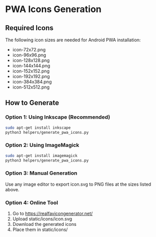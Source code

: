# PWA Icons Generation

## Required Icons

The following icon sizes are needed for Android PWA installation:

- icon-72x72.png
- icon-96x96.png
- icon-128x128.png
- icon-144x144.png
- icon-152x152.png
- icon-192x192.png
- icon-384x384.png
- icon-512x512.png

## How to Generate

### Option 1: Using Inkscape (Recommended)
```bash
sudo apt-get install inkscape
python3 helpers/generate_pwa_icons.py
```

### Option 2: Using ImageMagick
```bash
sudo apt-get install imagemagick
python3 helpers/generate_pwa_icons.py
```

### Option 3: Manual Generation
Use any image editor to export icon.svg to PNG files at the sizes listed above.

### Option 4: Online Tool
1. Go to https://realfavicongenerator.net/
2. Upload static/icons/icon.svg
3. Download the generated icons
4. Place them in static/icons/
